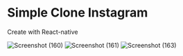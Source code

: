 # Simple Clone Instagram

Create with React-native

![Screenshot (160)](https://user-images.githubusercontent.com/116789509/198830737-24c57853-e94d-47d7-bfda-1c2c1f639c7f.png)
![Screenshot (161)](https://user-images.githubusercontent.com/116789509/198830732-63635ff1-caf9-497b-b060-0820b85bb43c.png)
![Screenshot (163)](https://user-images.githubusercontent.com/116789509/198830734-fdbafecf-83a9-4264-b4a5-5cf2b500ba47.png)

